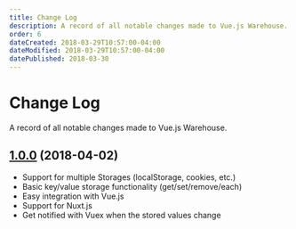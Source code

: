 ```yaml
---
title: Change Log
description: A record of all notable changes made to Vue.js Warehouse.
order: 6
dateCreated: 2018-03-29T10:57:00-04:00
dateModified: 2018-03-29T10:57:00-04:00
datePublished: 2018-03-30
---
```


# Change Log

A record of all notable changes made to Vue.js Warehouse.

## [1.0.0](https://github.com/bazzite/vue-warehouse/tree/1.0.0) (2018-04-02)

- Support for multiple Storages (localStorage, cookies, etc.)
- Basic key/value storage functionality (get/set/remove/each)
- Easy integration with Vue.js
- Support for Nuxt.js
- Get notified with Vuex when the stored values change
